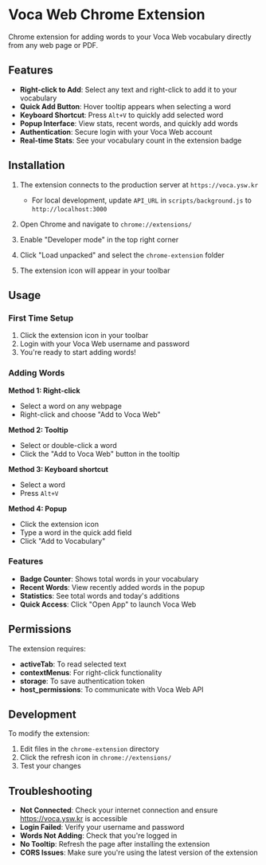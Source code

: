 # Voca Web Chrome Extension

Chrome extension for adding words to your Voca Web vocabulary directly from any web page or PDF.

## Features

- **Right-click to Add**: Select any text and right-click to add it to your vocabulary
- **Quick Add Button**: Hover tooltip appears when selecting a word
- **Keyboard Shortcut**: Press `Alt+V` to quickly add selected word
- **Popup Interface**: View stats, recent words, and quickly add words
- **Authentication**: Secure login with your Voca Web account
- **Real-time Stats**: See your vocabulary count in the extension badge

## Installation

1. The extension connects to the production server at `https://voca.ysw.kr`
   - For local development, update `API_URL` in `scripts/background.js` to `http://localhost:3000`

2. Open Chrome and navigate to `chrome://extensions/`

3. Enable "Developer mode" in the top right corner

4. Click "Load unpacked" and select the `chrome-extension` folder

5. The extension icon will appear in your toolbar

## Usage

### First Time Setup

1. Click the extension icon in your toolbar
2. Login with your Voca Web username and password
3. You're ready to start adding words!

### Adding Words

**Method 1: Right-click**
- Select a word on any webpage
- Right-click and choose "Add to Voca Web"

**Method 2: Tooltip**
- Select or double-click a word
- Click the "Add to Voca Web" button in the tooltip

**Method 3: Keyboard shortcut**
- Select a word
- Press `Alt+V`

**Method 4: Popup**
- Click the extension icon
- Type a word in the quick add field
- Click "Add to Vocabulary"

### Features

- **Badge Counter**: Shows total words in your vocabulary
- **Recent Words**: View recently added words in the popup
- **Statistics**: See total words and today's additions
- **Quick Access**: Click "Open App" to launch Voca Web

## Permissions

The extension requires:
- **activeTab**: To read selected text
- **contextMenus**: For right-click functionality
- **storage**: To save authentication token
- **host_permissions**: To communicate with Voca Web API

## Development

To modify the extension:

1. Edit files in the `chrome-extension` directory
2. Click the refresh icon in `chrome://extensions/`
3. Test your changes

## Troubleshooting

- **Not Connected**: Check your internet connection and ensure https://voca.ysw.kr is accessible
- **Login Failed**: Verify your username and password
- **Words Not Adding**: Check that you're logged in
- **No Tooltip**: Refresh the page after installing the extension
- **CORS Issues**: Make sure you're using the latest version of the extension